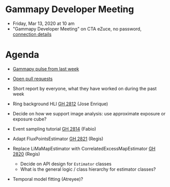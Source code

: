 # Gammapy Developer Meeting

* Friday, Mar 13, 2020 at 10 am
* "Gammapy Developer Meeting" on CTA eZuce, no password, [connection details](../ezuce.txt)

# Agenda

* [Gammapy pulse from last week](https://github.com/gammapy/gammapy/pulse)
* [Open pull requests](https://github.com/gammapy/gammapy/pulls)
* Short report by everyone, what they have worked on during the past week 

* Ring background HLI [GH 2812](https://github.com/gammapy/gammapy/pull/2812) (Jose Enrique)
 - Decide on how we support image analysis: use approximate exposure or exposure cube? 
 
* Event sampling tutorial [GH 2814](https://github.com/gammapy/gammapy/pull/2814) (Fabio)

* Adapt FluxPointsEstimator [GH 2821](https://github.com/gammapy/gammapy/pull/2821) (Regis)
* Replace LiMaMapEstimator with CorrelatedExcessMapEstimator [GH 2820](https://github.com/gammapy/gammapy/pull/2820) (Regis)
  - Decide on API design for `Estimator` classes
  - What is the general logic / class hierarchy for estimator classes?
* Temporal model fitting (Atreyee)?
